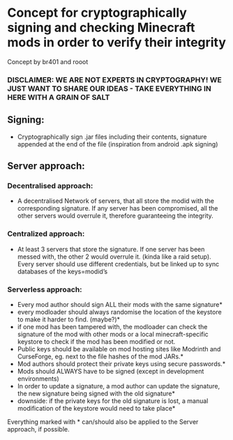# Concept for cryptographically signing and checking Minecraft mods in order to verify their integrity

Concept by br401 and rooot

### DISCLAIMER: WE ARE NOT EXPERTS IN CRYPTOGRAPHY! WE JUST WANT TO SHARE OUR IDEAS - TAKE EVERYTHING IN HERE WITH A GRAIN OF SALT

## Signing:
- Cryptographically sign .jar files including their contents, signature appended at the end of the file (inspiration from android .apk signing)


## Server approach:
### Decentralised approach:
- A decentralised Network of servers, that all store the modid with the corresponding signature. If any server has been compromised, all the other servers would overrule it, therefore guaranteeing the integrity.
### Centralized approach:
- At least 3 servers that store the signature. If one server has been messed with, the other 2 would overrule it. (kinda like a raid setup). Every server should use different credentials, but be linked up to sync databases of the keys=modid’s

### Serverless approach:
- Every mod author should sign ALL their mods with the same signature*
- every modloader should always randomise the location of the keystore to make it harder to find. (maybe?)*
- if one mod has been tampered with, the modloader can check the signature of the mod with other mods or a local minecraft-specific keystore to check if the mod has been modified or not.
- Public keys should be available on mod hosting sites like Modrinth and CurseForge, eg. next to the file hashes of the mod JARs.*
- Mod authors should protect their private keys using secure passwords.*
- Mods should ALWAYS have to be signed (except in development environments)
- In order to update a signature, a mod author can update the signature, the new signature being signed with the old signature*
- downside: if the private keys for the old signature is lost, a manual modification of the keystore would need to take place*



Everything marked with * can/should also be applied to the Server approach, if possible.

